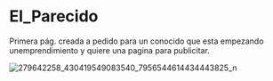 # El_Parecido
Primera pág. creada a pedido para un conocido que esta empezando unemprendimiento y quiere una pagina para publicitar.

![279642258_430419549083540_7956544614434443825_n](https://user-images.githubusercontent.com/92814212/179374070-8d317af6-beb0-4ff6-bfee-fdb770aac173.jpg)
